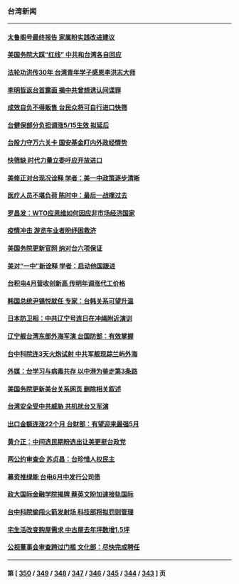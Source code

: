 ### 台湾新闻
---
#### [太鲁阁号最终报告 家属盼实践改进建议](../../pages/ncid1349361/n13732200.md) 
#### [美国务院大踩“红线” 中共和台湾各自回应](../../pages/ncid1349361/n13732069.md) 
#### [法轮功洪传30年 台湾青年学子感恩李洪志大师](../../pages/ncid1349361/n13731975.md) 
#### [李明哲返台首露面 揭中共曾想诱认间谍罪](../../pages/ncid1349361/n13732172.md) 
#### [成效自负不得贩售 台民众将可自行进口快筛](../../pages/ncid1349361/n13732096.md) 
#### [台健保部分负担调涨5/15生效 拟延后](../../pages/ncid1349361/n13732104.md) 
#### [台股力守万六关卡 国安基金盯内外政经情势](../../pages/ncid1349361/n13732118.md) 
#### [快筛缺 时代力量立委吁应开放进口](../../pages/ncid1349361/n13732131.md) 
#### [美修正对台现况诠释 学者：美一中政策逐步清晰](../../pages/ncid1349361/n13732095.md) 
#### [医疗人员不堪负荷 陈时中：最后一战撑过去](../../pages/ncid1349361/n13732098.md) 
#### [罗昌发：WTO应思维如何因应非市场经济国家](../../pages/ncid1349361/n13732113.md) 
#### [疫情冲击 游览车业者盼纾困救济](../../pages/ncid1349361/n13732102.md) 
#### [美国务院更新官网 纳对台六项保证](../../pages/ncid1349361/n13732105.md) 
#### [美对“一中”新诠释 学者：启动他国跟进](../../pages/ncid1349361/n13732117.md) 
#### [台积电4月营收创新高 传明年调涨代工价格](../../pages/ncid1349361/n13732085.md) 
#### [韩国总统尹锡悦就任 专家：台韩关系可望升温](../../pages/ncid1349361/n13732002.md) 
#### [日本防卫相：中共辽宁号连日在冲绳附近演训](../../pages/ncid1349361/n13732007.md) 
#### [辽宁舰台湾东部外海军演 台国防部：有效掌握](../../pages/ncid1349361/n13731853.md) 
#### [台中科院连3天火炮试射 中共军舰现踪兰屿外海](../../pages/ncid1349361/n13731935.md) 
#### [外媒：台学习与病毒共存 以中港为鉴走第3条路](../../pages/ncid1349361/n13731833.md) 
#### [美国务院更新美台关系网页 删除相关叙述](../../pages/ncid1349361/n13731622.md) 
#### [台湾安全受中共威胁 共机扰台又军演](../../pages/ncid1349361/n13731519.md) 
#### [出口金额连涨22个月 台财部：有望迎来最强5月](../../pages/ncid1349361/n13731306.md) 
#### [黄介正：中间选民期盼选出让美更挺台政党](../../pages/ncid1349361/n13731430.md) 
#### [两公约审查会 苏贞昌：台珍惜人权民主](../../pages/ncid1349361/n13731317.md) 
#### [募资推绿能 台电6月中发行公司债](../../pages/ncid1349361/n13731432.md) 
#### [政大国际金融学院揭牌 蔡英文盼加速接轨国际](../../pages/ncid1349361/n13731433.md) 
#### [台中科院偷闯火箭发射场 科技部将拟罚则管理](../../pages/ncid1349361/n13731435.md) 
#### [宅生活改变购屋需求 中古屋去年坪数增1.5坪](../../pages/ncid1349361/n13731431.md) 
#### [公视董事会审查跨过门槛 文化部：尽快完成聘任](../../pages/ncid1349361/n13731385.md) 

---
#### 第 [ [350](./350.md) / [349](./349.md) / [348](./348.md) / [347](./347.md) / [346](./346.md) / [345](./345.md) / [344](./344.md) / [343](./343.md) ] 页
